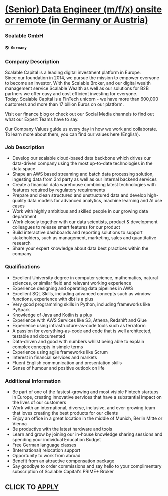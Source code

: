 # [(Senior) Data Engineer (m/f/x) onsite or remote (in Germany or Austria)](https://www.remotewlb.com/apply/senior-data-engineer-m-f-x-onsite-or-remote-in-germany-or-austria-80533)  
### Scalable GmbH  
#### `🌎 Germany`  

### Company Description

Scalable Capital is a leading digital investment platform in Europe.  
Since our foundation in 2014, we pursue the mission to empower everyone to become an investor. With the Scalable Broker, and our digital wealth management service Scalable Wealth as well as our solutions for B2B partners we offer easy and cost efficient investing for everyone.  
Today, Scalable Capital is a FinTech unicorn - we have more than 600,000 customers and more than 17 billion Euros on our platform.  
  
Visit our finance blog or check out our Social Media channels to find out what our Expert Teams have to say.  
  
Our Company Values guide us every day in how we work and collaborate. To learn more about them, you can find our values here (English).

### Job Description

  * Develop our scalable cloud-based data backbone which drives our data-driven company using the most up-to-date technologies in the data space
  * Shape an AWS based streaming and batch data processing solution, ingesting data from 3rd party as well as our internal backend services
  * Create a financial data warehouse combining latest technologies with features required by regulatory requirements
  * Prepare and clean structured and unstructured data and develop high-quality data models for advanced analytics, machine learning and AI use cases
  * Work with highly ambitious and skilled people in our growing data department
  * Work closely together with our data scientists, product & development colleagues to release smart features for our product
  * Build interactive dashboards and reporting solutions to support stakeholders, such as management, marketing, sales and quantitative research
  * Share your expert knowledge about data best practices within the company

### Qualifications

  * Excellent University degree in computer science, mathematics, natural sciences, or similar field and relevant working experience
  * Experience designing and operating data pipelines in AWS
  * Excellent SQL Skills, including advanced concepts such as window functions, experience with dbt is a plus
  * Very good programming skills in Python, including frameworks like PySpark
  * Knowledge of Java and Kotlin is a plus
  * Experience with AWS Services like S3, Athena, Redshift and Glue
  * Experience using infrastructure-as-code tools such as terraform
  * A passion for everything-as-code and code that is well architected, testable and documented
  * Data-driven and good with numbers whilst being able to explain complex concepts in simple terms
  * Experience using agile frameworks like Scrum
  * Interest in financial services and markets
  * Fluent English communication and presentation skills
  * Sense of humour and positive outlook on life

### Additional Information

  * Be part of one of the fastest-growing and most visible Fintech startups in Europe, creating innovative services that have a substantial impact on the lives of our customers
  * Work with an international, diverse, inclusive, and ever-growing team that loves creating the best products for our clients
  * Enjoy an office in a great location in the middle of Munich, Berlin Mitte or Vienna
  * Be productive with the latest hardware and tools
  * Learn and grow by joining our in-house knowledge sharing sessions and spending your individual Education Budget 
  * Free German language classes
  * (International) relocation support
  * Opportunity to work from abroad
  * Benefit from an attractive compensation package
  * Say goodbye to order commissions and say hello to your complimentary subscription of Scalable Capital's PRIME+ Broker

  
## CLICK TO [APPLY](https://www.remotewlb.com/apply/senior-data-engineer-m-f-x-onsite-or-remote-in-germany-or-austria-80533)


